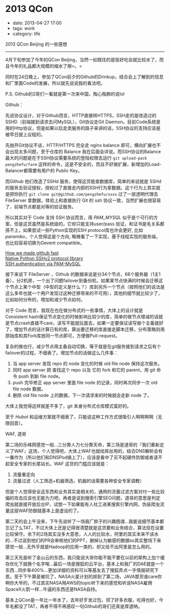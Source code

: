 # 2013 QCon

- date: 2013-04-27 17:00
- tags: work
- category: life

2013 QCon Beijing 的一些感想

-------------------

4月下旬参加了今年的QCon Beijing，当然一如既往的是饭好吃会就比较水了，而且今年的礼品都大规模的缩水了擦=。=

同时在24日晚上，参加了QCon前夕的Github的Drinkup，结合会上了解到的信息和厂里面Code的发展，所以就先说说我的看法吧。

P.S. Github的2哥们一看就是第一次来中国，掏心掏肺的说lol

Github：

先说协议设计，对于Github而言，HTTP直接转HTTPS，SSH走的是改造过的SSHD（前端接到请求去问MySQL），Git协议走Git Daemon。目前Code系统是用的Http协议，但是如果以后走卖服务的路子来讲的话，SSH协议的支持应该是被早日提上议程的。

先抛开Git协议不谈，HTTP/HTTPS 完全走 nginx balance 即可，横向扩展也不会出现太多问题，至于仓库的 Balance 我在后面会详说。而SSH协议的Balance最大的问题是在于SSH协议需要系统的登陆权限去运行 ``git upload-pack pengzhefu/farm`` 这样的命令，这是不安全的，而且不好做扩展，新增加的Load-Balancer都需要有用户的 Public Key。

而Github 他们改造了SSHd 服务，使得这货能查数据库，简单的来说就是 SSHd 的服务去验证授权，授权过了直接走内部的SSH行为拿数据。这个行为上其实就是把你执行 `` git clone git@github.com/pengzhefu/xxxx `` 过了一层透明代理去 FileServer 拿数据，体验上和直接执行 Git 的 ssh 协议一致，当然扩展也很容易了，前端节点都是对等的验证服务。

所以其实对于 Code 支持 SSH 协议而言，用 *PAM_MYSQL* 似乎是个可行的方案，但是这货虽然是系统级的，它却只能支持user/pass 验证，和证书是毛关系都搭不上，如果尝试一些Python实现的SSH protocol库也许会更好, 比如*paramiko*，个人觉得这是个方向, 略微看了一下实现，基于线程实现的服务端，也比较容易切换为Gevent compatible。

[How we made github fast](https://github.com/blog/530-how-we-made-github-fast)  
[Native Python SSHv2 protocol library](https://github.com/paramiko/paramiko/)  
[SSH authentication via PAM-MySQL](http://mailman.linuxchix.org/pipermail/techtalk/2007-April/021894.html)  

接下来说下 FileServer ，Github 的数据来说是分34个节点，68个服务器（1主1备），分2机房，一个出了问题failover到备份机，如果某节点快满的时候会迁移这个节点上某个中型（中型的定义是什么？）库到另外一个节点（按照他们的说法是这么多年也就一个用户发现过这种迁移带来的不可用），其他的细节就比较少了，比如如何分布的，增加和减少节点如何。

对于 Code 而言，我现在也在做分布式的一些事情，大体上的设计就是Consistent hash保证节点变化的时候影响比较少的库，简单的做节点增减的话就是节点crash直接不care，读写不能就玩蛋去，如果一定要保证读写做个主备就好了，增加节点的话计算已有的库，算出要迁移的库直接走脚本迁移，分布策略则用原始库和其Fork库放同一节点即可，方便做Pull-request。

复杂的做也行，减少节点用主备自动切换，等于就是在git服务接到请求之后有个failover的过程，不细表了。增加节点的话做这么几件事：

1. 当 app server 发现 repo 的 node 变化的时候 old file node 保持这次服务。
2. 同时 app server 把 查找这个 repo 以及 它的 fork 和它的 parent，用 git 命令 push 到新 file node。
3. push 完毕修正 app server 里面 file node 的记录，同时再次同步一次 old file node 数据。
4. 删除 old file node 上的数据，下一次请求来的时候就会走新 node 了。

大体上我觉得这样就差不多了，git 本身分布式仓库模式蛮好的。

至于 *Hubot* 和运维方案就不细表了，只能说这种工作方式很吸引人啊啊啊啊（无限回音）。

WAF, 道哥

第二场的乐峰网感觉一般…三分靠人力七分靠天命，第三场是道哥的『我们重新定义了WAF』这场，个人觉得吧，大体上WAF也就给屌丝用的，结合DNS解析会有一番作为（所以他们和DNSPod搞上了），应该是看中了买不起硬件防御或者请不起安全专家的长尾站长。WAF 这货的门槛应该就是：

1. 流量重定向
2. 流量过滤（人工筛选+机器筛选，机器的话需要各种安全专家调教）

但是个人觉得安全这东西和业务其实是相关的，通用的流量过滤方案对付一些比较偏的攻击应该也无能为力吧。再者是说到搜索引擎SEO问题，道哥的意思是判定爬虫就直接开放后台IP，试想一下如果能有人社工进某搜索引擎内网，伪装爬虫流量这层WAF防御就基本上是虚设的了。

第二天的会上午没来，下午先说听了一场我厂胖子的兴趣图谱…我能说细节基本都忘记了么TAT，不过大体上还是记得很清楚就是这货要和业务结合，算法现在设置比较保守。余下的2场其实没多大意思，人人的比较水，阿里的其实本来不该水的…不过说到他们的PR会审核他们的PPT，删掉认为敏感的数据so其实整场下来感觉一般…无外乎就是Hadoop的应用一类的，却又给不出阿里是怎么用的。

第三天先是听了金山云的东西，我只能说大哥你能不能不要在以前的架构上加个缓存优化下就换个名字唉…最后一场是搜狐的云平台，基本上和我厂的DAE就是一个东西…同步率400%…更加详细的资料可以等基友去了搜狐弄点一手情报研究下恩。至于下午算是被坑了，NASA火星计划的排到了第二场，JAVA那货谁care你啊你大爷的，不过其实NASA用AWS的topic听下来的感觉和听说NASA雇佣SpaceX火箭一样…牛逼的东西还是NASA自持。

基本上QCon是一年比一年水了，去年好歹发过包，领了好多衣服，吃得也好，今年毛都没了TAT，再者不得不再感叹一句Github的哥们还真是厚道呐。

